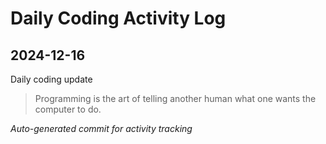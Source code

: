 # Daily Coding Activity Log

## 2024-12-16

Daily coding update

> Programming is the art of telling another human what one wants the computer to do.

*Auto-generated commit for activity tracking*
